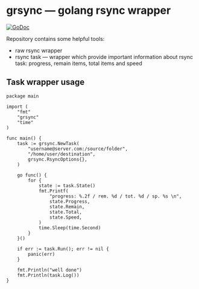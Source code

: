 # grsync — golang rsync wrapper

[![GoDoc](https://godoc.org/github.com/charoit/grsync?status.svg)](https://godoc.org/github.com/zloylos/grsync)

Repository contains some helpful tools:
- raw rsync wrapper
- rsync task — wrapper which provide important information about rsync task: progress, remain items, total items and speed

## Task wrapper usage

```golang
package main

import (
    "fmt"
    "grsync"
    "time"
)

func main() {
    task := grsync.NewTask(
        "username@server.com:/source/folder",
        "/home/user/destination",
        grsync.RsyncOptions{},
    )

    go func() {
        for {
            state := task.State()
            fmt.Printf(
                "progress: %.2f / rem. %d / tot. %d / sp. %s \n",
                state.Progress,
                state.Remain,
                state.Total,
                state.Speed,
            )
            time.Sleep(time.Second)
        }
    }()

    if err := task.Run(); err != nil {
        panic(err)
    }

    fmt.Println("well done")
    fmt.Println(task.Log())
}
```
